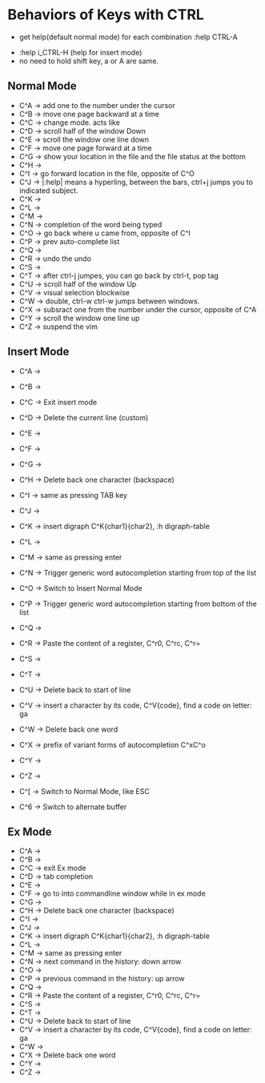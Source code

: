 # Behaviors of Keys with CTRL
* get help(default normal mode) for each combination :help CTRL-A
- :help i_CTRL-H (help for insert mode)
- no need to hold shift key, a or A are same.

## Normal Mode
- C^A -> add one to the number under the cursor
- C^B -> move one page backward at a time
- C^C -> change mode. acts like <ESC>
- C^D -> scroll half of the window Down
- C^E -> scroll the window one line down
- C^F -> move one page forward at a time
- C^G -> show your location in the file and the file status at the bottom
- C^H ->
- C^I -> go forward location in the file, opposite of C^O
- C^J -> |:help| means a hyperling, between the bars, ctrl+j jumps you to indicated subject.
- C^K -> 
- C^L ->
- C^M ->
- C^N -> completion of the word being typed
- C^O -> go back where u came from, opposite of C^I
- C^P -> prev auto-complete list
- C^Q ->
- C^R -> undo the undo
- C^S ->
- C^T -> after ctrl-j jumpes, you can go back by ctrl-t, pop tag
- C^U -> scroll half of the window Up
- C^V -> visual selection blockwise
- C^W -> double, ctrl-w ctrl-w jumps between windows.
- C^X -> subsract one from the number under the cursor, opposite of C^A
- C^Y -> scroll the window one line up
- C^Z -> suspend the vim

## Insert Mode

- C^A -> 
- C^B -> 
- C^C -> Exit insert mode
- C^D -> Delete the current line (custom)
- C^E -> 
- C^F -> 
- C^G -> 
- C^H -> Delete back one character (backspace)
- C^I -> same as pressing TAB key
- C^J -> 
- C^K -> insert digraph C^K{char1}{char2}, :h digraph-table
- C^L ->
- C^M -> same as pressing enter
- C^N -> Trigger generic word autocompletion starting from top of the list
- C^O -> Switch to Insert Normal Mode
- C^P -> Trigger generic word autocompletion starting from bottom of the list
- C^Q ->
- C^R -> Paste the content of a register, C^r0, C^rc, C^r=
- C^S ->
- C^T -> 
- C^U -> Delete back to start of line
- C^V -> insert a character by its code, C^V{code}, find a code on letter: ga
- C^W -> Delete back one word
- C^X -> prefix of variant forms of autocompletion C^xC^o
- C^Y -> 
- C^Z -> 

- C^[ -> Switch to Normal Mode, like ESC
- C^6 -> Switch to alternate buffer

## Ex Mode

- C^A -> 
- C^B -> 
- C^C -> exit Ex mode
- C^D -> tab completion
- C^E -> 
- C^F -> go to into commandline window while in ex mode
- C^G -> 
- C^H -> Delete back one character (backspace)
- C^I -> 
- C^J -> 
- C^K -> insert digraph C^K{char1}{char2}, :h digraph-table
- C^L ->
- C^M -> same as pressing enter
- C^N -> next command in the history: down arrow
- C^O -> 
- C^P -> previous command in the history: up arrow
- C^Q ->
- C^R -> Paste the content of a register, C^r0, C^rc, C^r=
- C^S ->
- C^T -> 
- C^U -> Delete back to start of line
- C^V -> insert a character by its code, C^V{code}, find a code on letter: ga
- C^W -> 
- C^X -> Delete back one word
- C^Y -> 
- C^Z -> 
